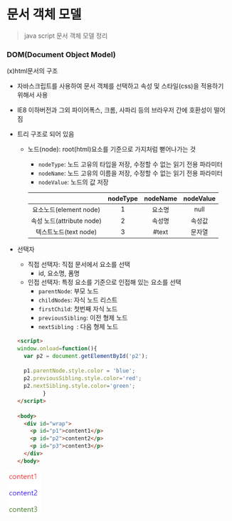 # 문서 객체 모델

> java script 문서 객체 모델 정리



### DOM(Document Object Model)

(x)html문서의 구조

- 자바스크립트를 사용하여 문서 객체를 선택하고 속성 및 스타일(css)을 적용하기 위해서 사용

- IE8 이하버전과 그외 파이어폭스, 크롬, 사파리 등의 브라우저 간에 호환성이 떨어짐

- 트리 구조로 되어 있음

  - 노드(node): root(html)요소를 기준으로 가지처럼 뻗어나가는 것

    - `nodeType`: 노드 고유의 타입을 저장, 수정할 수 없는 읽기 전용 파라미터
    - `nodeName`: 노드 고유의 이름을 저장, 수정할 수 없는 읽기 전용 파라미터
    - `nodeValue`: 노드의 값 저장

    |                           | nodeType | nodeName | nodeValue |
    | :-----------------------: | :------: | :------: | :-------: |
    |  요소노드(element node)   |    1     |  요소명  |   null    |
    | 속성 노드(attribute node) |    2     |  속성명  |  속성값   |
    |   텍스트노드(text node)   |    3     |  #text   |  문자열   |

- 선택자
  - 직접 선택자: 직접 문서에서 요소를 선택
    - id, 요소명, 폼명
  - 인접 선택자: 특정 요소를 기준으로 인접해 있는 요소를 선택
    - `parentNode`: 부모 노드
    - `childNodes`: 자식 노드 리스트
    - `firstChild`: 첫번째 자식 노드
    - `previousSibling`: 이전 형제 노드
    - `nextSibling `: 다음 형제 노드

  ```html
  <script>
  window.onload=function(){
    var p2 = document.getElementById('p2');
      
    p1.parentNode.style.color = 'blue';
    p2.previousSibling.style.color='red';
    p2.nextSibling.style.color='green';
          }
  </script>
  
  <body>
    <div id="wrap">
      <p id="p1">content1</p>
      <p id="p2">content2</p>
      <p id="p3">content3</p>
    </div>
  </body>
  ```

![image-20210622224446013](java_script_DOM.assets/image-20210622224446013.png)